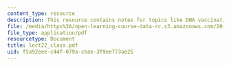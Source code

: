 ```yaml
---
content_type: resource
description: This resource contains notes for topics like DNA vaccination.
file: /media/https%3A/open-learning-course-data-rc.s3.amazonaws.com/20-462j-molecular-principles-of-biomaterials-spring-2006/f5a92eeec44f079acbae3f9ee773ae25_lect22_class.pdf
file_type: application/pdf
resourcetype: Document
title: lect22_class.pdf
uid: f5a92eee-c44f-079a-cbae-3f9ee773ae25
---
```

